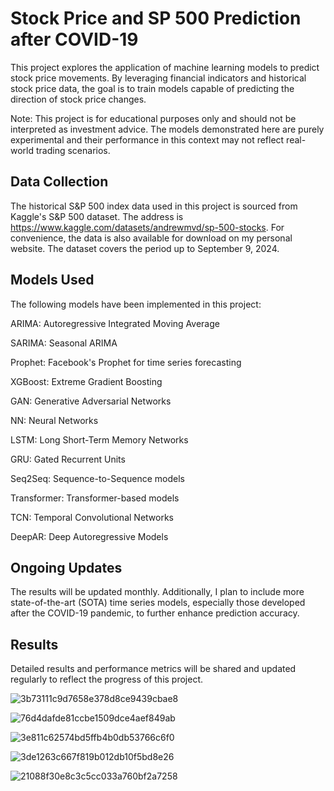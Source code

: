 # Stock Price and SP 500 Prediction after COVID-19

This project explores the application of machine learning models to predict stock price movements. By leveraging financial indicators and historical stock price data, the goal is to train models capable of predicting the direction of stock price changes.

Note: This project is for educational purposes only and should not be interpreted as investment advice. The models demonstrated here are purely experimental and their performance in this context may not reflect real-world trading scenarios.

## Data Collection

The historical S&P 500 index data used in this project is sourced from Kaggle's S&P 500 dataset. The address is https://www.kaggle.com/datasets/andrewmvd/sp-500-stocks. For convenience, the data is also available for download on my personal website. The dataset covers the period up to September 9, 2024.

## Models Used

The following models have been implemented in this project:

ARIMA: Autoregressive Integrated Moving Average

SARIMA: Seasonal ARIMA

Prophet: Facebook's Prophet for time series forecasting

XGBoost: Extreme Gradient Boosting

GAN: Generative Adversarial Networks

NN: Neural Networks

LSTM: Long Short-Term Memory Networks

GRU: Gated Recurrent Units

Seq2Seq: Sequence-to-Sequence models

Transformer: Transformer-based models

TCN: Temporal Convolutional Networks

DeepAR: Deep Autoregressive Models

## Ongoing Updates

The results will be updated monthly. Additionally, I plan to include more state-of-the-art (SOTA) time series models, especially those developed after the COVID-19 pandemic, to further enhance prediction accuracy.

## Results

Detailed results and performance metrics will be shared and updated regularly to reflect the progress of this project.

![3b73111c9d7658e378d8ce9439cbae8](https://github.com/user-attachments/assets/ee50f6c4-acb5-4e68-9ee1-707db638dc02)

![76d4dafde81ccbe1509dce4aef849ab](https://github.com/user-attachments/assets/afc630ad-95e5-475a-9001-54103c8dd991)

![3e811c62574bd5ffb4b0db53766c6f0](https://github.com/user-attachments/assets/2304537f-5439-4c0e-8c0c-0d1a2cc55533)

![3de1263c667f819b012db10f5bd8e26](https://github.com/user-attachments/assets/e432acd8-b7fb-4ff0-83d8-1aafe170a4fd)

![21088f30e8c3c5cc033a760bf2a7258](https://github.com/user-attachments/assets/d7a2dc31-46a9-4448-88a5-7861b623a649)
